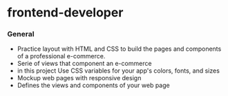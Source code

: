 # frontend-developer

### General 
* Practice  layout with HTML and CSS to build the pages and components of a professional e-commerce.
* Serie of views that component an e-commerce
* in this project Use CSS variables for your app's colors, fonts, and sizes
* Mockup web pages with responsive design
* Defines the views and components of your web page
